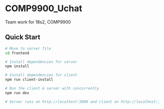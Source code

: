 # COMP9900_Uchat
Team work for 18s2, COMP9900

## Quick Start
``` bash
# Move to server file
cd frontend

# Install dependencies for server
npm install

# Install dependencies for client
npm run client-install

# Run the client & server with concurrently
npm run dev

# Server runs on http://localhost:5000 and client on http://localhost:3000
```
